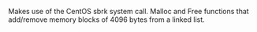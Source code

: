 Makes use of the CentOS sbrk system call.
Malloc and Free functions that add/remove memory blocks of 4096 bytes from a linked list.

